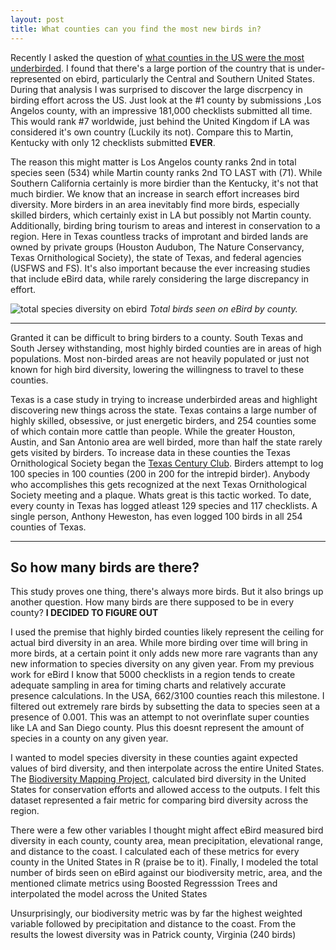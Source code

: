 ```yaml
---
layout: post
title: What counties can you find the most new birds in?
---
```

Recently I asked the question of [what counties in the US were the most underbirded](https://birderboone.github.io/eBirdEffort/). I found that there's a large portion of the country that is under-represented on ebird, particularly the Central and Southern United States. During that analysis I was surprised to discover the large discrpency in birding effort across the US. Just look at the #1 county by submissions ,Los Angelos county, with an impressive 181,000 checklists submitted all time. This would rank #7 worldwide, just behind the United Kingdom if LA was considered it's own country (Luckily its not). Compare this to Martin, Kentucky with only 12 checklists submitted **EVER**. 

The reason this might matter is Los Angelos county ranks 2nd in total species seen (534) while Martin county ranks 2nd TO LAST with (71). While Southern California certainly is more birdier than the Kentucky, it's not that much birdier. We know that an increase in search effort increases bird diversity. More birders in an area inevitably find more birds, especially skilled birders, which certainly exist in LA but possibly not Martin county. Additionally, birding bring tourism to areas and interest in conservation to a region. Here in Texas countless tracks of improtant and birded lands are owned by private groups (Houston Audubon, The Nature Conservancy, Texas Ornithological Society), the state of Texas, and federal agencies (USFWS and FS). It's also important because the ever increasing studies that include eBird data, while rarely considering the large discrepancy in effort.

![total species diversity on ebird](https://i.imgur.com/ogHJ3Tr.png) *Total birds seen on eBird by county.*

-------------------------------------------------
Granted it can be difficult to bring birders to a county. South Texas and South Jersey withstanding, most highly birded counties are in areas of high populations. Most non-birded areas are not heavily populated or just not known for high bird diversity, lowering the willingness to travel to these counties. 

Texas is a case study in trying to increase underbirded areas and highlight discovering new things across the state. Texas contains a large number of highly skilled, obsessive, or just energetic birders, and 254 counties some of which contain more cattle than people. While the greater Houston, Austin, and San Antonio area are well birded, more than half the state rarely gets visited by birders. To increase data in these counties the Texas Ornithological Society began the [Texas Century Club](http://texascenturyclub.org/index.php?title=Main_Page). Birders attempt to log 100 species in 100 counties (200 in 200 for the intrepid birder). Anybody who accomplishes this gets recognized at the next Texas Ornithological Society meeting and a plaque. Whats great is this tactic worked. To date, every county in Texas has logged atleast 129 species and 117 checklists. A single person, Anthony Heweston, has even logged 100 birds in all 254 counties of Texas. 

-------------------------------------------------
## So how many birds are there?
This study proves one thing, there's always more birds. But it also brings up another question. How many birds are there supposed to be in every county? **I DECIDED TO FIGURE OUT** 

I used the premise that highly birded counties likely represent the ceiling for actual bird diversity in an area. While more birding over time will bring in more birds, at a certain point it only adds new more rare vagrants than any new information to species diversity on any given year. From my previous work for eBird I know that 5000 checklists in a region tends to create adequate sampling in area for timing charts and relatively accurate presence calculations. In the USA, 662/3100 counties reach this milestone. I filtered out extremely rare birds by subsetting the data to species seen at a presence of 0.001. This was an attempt to not overinflate super counties like LA and San Diego county. Plus this doesnt represent the amount of species in a county on any given year. 

I wanted to model species diversity in these counties againt expected values of bird diversity, and then interpolate across the entire United States. The [Biodiversity Mapping Project](http://biodiversitymapping.org/wordpress/index.php/usa-birds/), calculated bird diversity in the United States for conservation efforts and allowed access to the outputs. I felt this dataset represented a fair metric for comparing bird diversity across the region. 

There were a few other variables I thought might affect eBird measured bird diversity in each county, county area, mean precipitation, elevational range, and distance to the coast. I calculated each of these metrics for every county in the United States in R (praise be to it). Finally, I modeled the total number of birds seen on eBird against our biodiversity metric, area, and the mentioned climate metrics using Boosted Regresssion Trees and interpolated the model across the United States

Unsurprisingly, our biodiversity metric was by far the highest weighted variable followed by precipitation and distance to the coast. From the results the lowest diversity was in Patrick county, Virginia (240 birds) 

